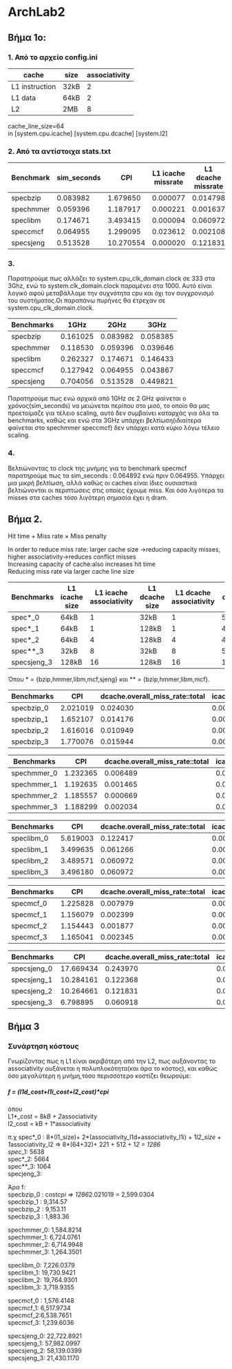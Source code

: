 # ArchLab2

## Βήμα 1ο:
### 1. Από το αρχείο config.ini
|cache | size | associativity |
| ---- | ---- | ------------- |
|L1 instruction |32kB |2 | 
|L1 data |64kB |2|   
|L2 |2MB|8|
 
cache_line_size=64  
in [system.cpu.icache] [system.cpu.dcache] [system.l2]

### 2. Από τα αντίστοιχα stats.txt

|Benchmark |	sim_seconds	| CPI	| L1 icache missrate	| L1 dcache missrate	| L2 cache missrate |
|--------- | ----------- | --- | ------------------ | ------------------ | ----------------- |
|specbzip | 0.083982|1.679650|0.000077| 0.014798| 0.282163 |
|spechmmer|0.059396 |1.187917 |0.000221|0.001637|0.077760|
|speclibm |0.174671|3.493415|0.000094|0.060972|0.999944|
|speccmcf|0.064955 |1.299095|0.023612|0.002108|0.055046|
|specsjeng|0.513528|10.270554|0.000020|0.121831|0.999972|

### 3. 

Παρατηρούμε πως αλλάζει το system.cpu_clk_domain.clock σε 333 στα 3Ghz, ενώ το system.clk_domain.clock παραμένει στα 1000. Αυτό είναι λογικό αφού μεταβάλλαμε την συχνότητα cpu και όχι τον συγχρονισμό του συστήματος.Οι παραπάνω πυρήνες θα έτρεχαν σε system.cpu_clk_domain.clock.

|Benchmarks | 1GHz | 2GHz | 3GHz |
|---------- | ---- | ---- | ---- |
|specbzip| 0.161025 | 0.083982|0.058385|
|spechmmer|0.118530 | 0.059396| 0.039646|
|speclibm|0.262327 |0.174671| 0.146433|
|speccmcf| 0.127942 |0.064955|0.043867|
|specsjeng|0.704056 |0.513528 |0.449821|

Παρατηρούμε πως ενώ αρχικά από 1GHz σε 2 GHz φαίνεται ο χρόνος(sim_seconds) να μειώνεται περίπου στο μισό, το οποίο θα μας προετοίμαζε για τέλειο scaling, αυτό δεν συμβαίνει καταρχάς για όλα τα benchmarks, καθώς και ενώ στα 3GHz υπάρχει βελτίωση(ιδιαίτερα φαίνεται στο spechmmer speccmcf) δεν υπάρχει κατά κύριο λόγω τέλειο scaling. 

### 4.
Βελτιώνοντας το clock της μνήμης για το benchmark specmcf παρατηρούμε πως τα sim_seconds :  0.064892 ενώ πριν  0.064955. Υπάρχει μια μικρή βελτίωση, αλλά καθώς οι caches είναι ίδιες ουσιαστικά βελτιώνονται οι περιπτώσεις στις οποίες έχουμε miss. Και όσο λιγότερα τα misses στα caches τόσο λιγότερη σημασία έχει η dram.


## Βήμα 2.

Hit time + Miss rate × Miss penalty

In order to reduce miss rate: larger cache size ->reducing capacity misses, higher associativity->reduces conflict misses  
Increasing capacity of cache:also increases hit time  
Reducing miss rate via larger cache line size  



|Benchmarks|L1 icache size|L1 icache associativity| L1 dcache size|L1 dcache associativity|L2 cache size|L2 cache associativity| cache line size|
|--|--|--|--|--|--|--|--|
|spec*_0|64kB|1|32kB|1|512kB|2|32|
|spec*_1|64kB|1|128kB|1|4MB|2|64|
|spec*_2|64kB|4|128kB|4|4MB|16|64|
|spec**_3|32kB|8|32kB|8|512kB|8|64|
|specsjeng_3|128kB|16|128kB|16|1MB|16|128|

Όπου * = {bzip,hmmer,libm,mcf,sjeng} και ** = {bzip,hmmer,libm,mcf}.

  
|Benchmarks	|CPI	|dcache.overall_miss_rate::total|icache.overall_miss_rate::total	|l2.overall_miss_rate::total|
|---------- |----|------------------------------------------|--------------------------------------------|----------|
|specbzip_0	|2.021019	|0.024030|	0.000089|	0.399687|
|specbzip_1	|1.652107	|0.014176|	0.000078|	0.265281|
|specbzip_2	|1.616016 |0.010949|	0.000070|	0.351744|
|specbzip_3 |1.770076 |0.015944| 0.000070| 0.359072|

|Benchmarks	|CPI	|dcache.overall_miss_rate::total|	icache.overall_miss_rate::total	|l2.overall_miss_rate::total|
|--|--|--|--|--|
|spechmmer_0|	1.232365|	0.006489|	0.000421|	0.037090|
|spechmmer_1|	1.192635|	0.001465|	0.000402|	0.081824|
|spechmmer_2|	1.185557|	0.000669|	0.000083|	0.207342|
|spechmmer_3| 1.188299| 0.002034| 0.000090| 0.064058|


|Benchmarks	|CPI	|dcache.overall_miss_rate::total|icache.overall_miss_rate::total	|l2.overall_miss_rate::total|
|--|--|--|--|--|
|speclibm_0 |5.619003|	0.122417|	0.000090|	0.994137|
|speclibm_1	|3.499635|0.061266	|0.000097|	0.993145|
|speclibm_2	|3.489571|0.060972	|0.000085|	0.999979|
|speclibm_3 |3.496180|0.060972|0.000085| 0.999979|

|Benchmarks	|CPI	|dcache.overall_miss_rate::total|icache.overall_miss_rate::total	|l2.overall_miss_rate::total|
|--|--|--|--|--|
|specmcf_0|	1.225828|	0.007979|	0.000048	|0.340802|
|specmcf_1|1.156079 |	0.002399|	0.000042	|0.614935|
|specmcf_2|1.154443 |0.001877	|0.000018	 |0.789452|
|specmcf_3|1.165041 |0.002345 |0.000018 |0.768573|

|Benchmarks	|CPI	|dcache.overall_miss_rate::total|icache.overall_miss_rate::total	|l2.overall_miss_rate::total|
|--|--|--|--|--|
|specsjeng_0	|17.669434|	0.243970|	0.000023	|0.997409|
|specsjeng_1	|10.284161|	0.122368	|0.000020|	0.991255|
|specsjeng_2	|10.264661	|0.121831	|0.000019	|0.999986|
|specsjeng_3 |6.798895| 0.060918|0.000013| 0.999978|


## Βήμα 3
### Συνάρτηση κόστους

Γνωρίζοντας πως η L1 είναι ακριβότερη από την L2, πως αυξάνοντας το associativity αυξάνεται η πολυπλοκότητα(και άρα το κόστος), και καθώς όσο μεγαλύτερη η μνήμη,τόσο περισσότερο κοστίζει θεωρούμε:
##### f = (l1d_cost+l1i_cost+l2_cost)*cpi  
όπου  
L1*_cost = 8*kB + 2*associativity  
l2_cost = kB + 1*associativity  

π.χ
spec*_0 : 8*(l1_size)+ 2*(associativity_l1d+associativity_l1i) + 1*l2_size + 1*associativity_l2  => 8*(64+32)+ 2*2*1 + 512 + 1*2 = 1286  
spec*_1: 5638  
spec*_2: 5664  
spec**_3: 1064  
specjeng_3:  

Άρα f:  
specbzip_0 : cost*cpi => 1286*2.021019 = 2,599.0304  
specbzip_1 : 9,314.57  
specbzip_2 : 9,153.11  
specbzip_3 : 1,883.36  

spechmmer_0: 1,584.8214  
spechmmer_1: 6,724.0761  
spechmmer_2: 6,714.9948  
spechmmer_3: 1,264.3501  

speclibm_0: 7,226.0379  
speclibm_1: 19,730.9421  
speclibm_2: 19,764.9301  
speclibm_3: 3,719.9355  

specmcf_0 : 1,576.4148  
specmcf_1: 6,517.9734  
specmcf_2:6,538.7651  
specmcf_3: 1,239.6036  

specsjeng_0: 22,722.8921  
specsjeng_1: 57,982.0997  
specsjeng_2: 58,139.0399  
specsjeng_3: 21,430.1170  



